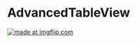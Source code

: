 # AdvancedTableView
<a href="https://imgflip.com/gif/47g74i"><img src="https://i.imgflip.com/47g74i.gif" title="made at imgflip.com"/></a>
